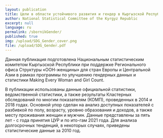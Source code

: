 ```yaml
---
layout: publication
title: Цели в области устойчивого развития и гендер в Кыргызской Республике
author: National Statistical Committee of the Kyrgyz Republic
excerpt: null
language: ru
permalink: /sbornikGender/
published: true
img: /upload/SDG_Gender_cover.png
file: /upload/SDG_Gender.pdf
---
```


Данная публикация подготовлена Национальным статистическим комитетом Кыргызской Республики при поддержке Регионального офиса Структуры «ООН-женщины» для стран Европы и Центральной Азии в рамках программы по улучшению гендерных данных и статистики Making Every Woman and Girl Count.

В публикации использованы данные официальной статистики, ведомственной статистики, а также результаты Кластерных обследований по многим показателям (КОМП), проведенных в 2014 и 2018 годах. Основной упор сделан на анализ доступных показателей с разбивкой по полу, возрасту, уровню образования и доходов, а также месту проживания женщин и мужчин. Данные представлены за пять лет - с года принятия ЦУР и по ито-гам 2021 года. Для анализа долгосрочных тенденций, в некоторых случаях, приведены статистические данные за 2010 год.
